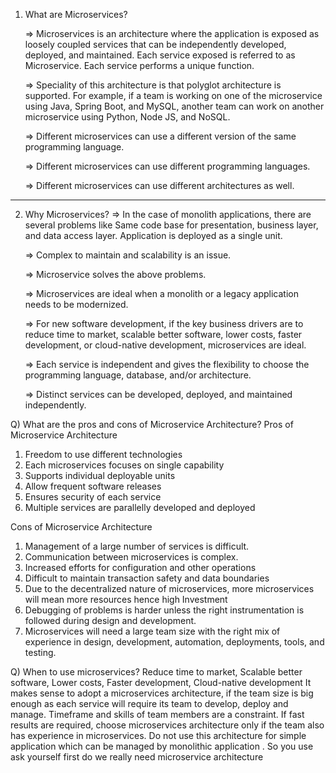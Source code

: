 1. What are Microservices?

      => Microservices is an architecture where the application is exposed as loosely coupled services that can be independently developed, deployed, and maintained.
         Each service exposed is referred to as Microservice. Each service performs a unique function.
         
      => Speciality of this architecture is that polyglot architecture is supported.  For example, if a team is working on one of the microservice using Java, Spring Boot, and MySQL, another team can work on another microservice using Python, Node JS, and NoSQL. 

      => Different microservices can use a different version of the same programming language.
      
      => Different microservices can use different programming languages.
      
      => Different microservices can use different architectures as well.
--------------------------------------------------------------------------------------------------------------------------------------
2. Why Microservices?
      => In the case of monolith applications, there are several problems like
         Same code base for presentation, business layer, and data access layer. Application is deployed as a single unit.
      
      => Complex to maintain and scalability is an issue.
      
      => Microservice solves the above problems. 
      
      => Microservices are ideal when a monolith or a legacy application needs to be modernized. 
      
      => For new software development, if the key business drivers are to reduce time to market, scalable better software, lower costs, faster development, 
      or cloud-native development, microservices are ideal.
      
      => Each service is independent and gives the flexibility to choose the programming language, database, and/or architecture.
      
      => Distinct services can be developed, deployed, and maintained independently.

Q) What are the pros and cons of Microservice Architecture?
 Pros of Microservice Architecture
1) Freedom to use different technologies
2) Each microservices focuses on single capability
3) Supports individual deployable units
4) Allow frequent software releases
5) Ensures security of each service
6) Multiple services are parallelly developed and deployed

 Cons of Microservice Architecture
1) Management of a large number of services is difficult.
2) Communication between microservices is complex.
3) Increased efforts for configuration and other operations
4) Difficult to maintain transaction safety and data boundaries
5) Due to the decentralized nature of microservices, more microservices will mean more resources hence high Investment
6) Debugging of problems is harder unless the right instrumentation is followed during design and development.
7) Microservices will need a large team size with the right mix of experience in design, development, automation, deployments, tools, and testing.

Q) When to use microservices?
Reduce time to market, 
Scalable better software, 
Lower costs, 
Faster development, 
Cloud-native development 
It makes sense to adopt a microservices architecture, if the team size is big enough as each service will require its team to develop, deploy and manage. 
Timeframe and skills of team members are a constraint. 
If fast results are required,
 choose microservices architecture only if the team also has experience in microservices.
Do not use this architecture for simple application which can be managed by monolithic application . 
So you use ask yourself first do we really need microservice architecture 
